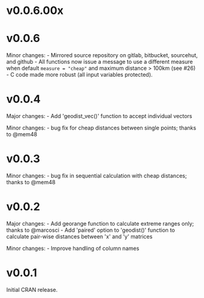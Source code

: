 # v0.0.6.00x

# v0.0.6

Minor changes:
    - Mirrored source repository on gitlab, bitbucket, sourcehut, and github
    - All functions now issue a message to use a different measure when default
      `measure = "cheap"` and maximum distance > 100km (see #26)
    - C code made more robust (all input variables protected).

# v0.0.4

Major changes:
    - Add 'geodist_vec()' function to accept individual vectors

Minor changes:
    - bug fix for cheap distances between single points; thanks to @mem48

# v0.0.3

Minor changes:
    - bug fix in sequential calculation with cheap distances; thanks to @mem48

# v0.0.2

Major changes:
    - Add georange function to calculate extreme ranges only; thanks to @marcosci
    - Add 'paired' option to 'geodist()' function to calculate pair-wise
      distances between 'x' and 'y' matrices

Minor changes:
    - Improve handling of column names


# v0.0.1

Initial CRAN release.
